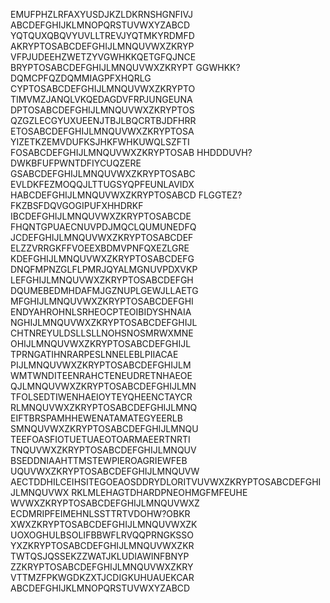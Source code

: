 EMUFPHZLRFAXYUSDJKZLDKRNSHGNFIVJ ABCDEFGHIJKLMNOPQRSTUVWXYZABCD
YQTQUXQBQVYUVLLTREVJYQTMKYRDMFD  AKRYPTOSABCDEFGHIJLMNQUVWXZKRYP
VFPJUDEEHZWETZYVGWHKKQETGFQJNCE  BRYPTOSABCDEFGHIJLMNQUVWXZKRYPT
GGWHKK?DQMCPFQZDQMMIAGPFXHQRLG   CYPTOSABCDEFGHIJLMNQUVWXZKRYPTO
TIMVMZJANQLVKQEDAGDVFRPJUNGEUNA  DPTOSABCDEFGHIJLMNQUVWXZKRYPTOS
QZGZLECGYUXUEENJTBJLBQCRTBJDFHRR ETOSABCDEFGHIJLMNQUVWXZKRYPTOSA
YIZETKZEMVDUFKSJHKFWHKUWQLSZFTI  FOSABCDEFGHIJLMNQUVWXZKRYPTOSAB
HHDDDUVH?DWKBFUFPWNTDFIYCUQZERE  GSABCDEFGHIJLMNQUVWXZKRYPTOSABC
EVLDKFEZMOQQJLTTUGSYQPFEUNLAVIDX HABCDEFGHIJLMNQUVWXZKRYPTOSABCD
FLGGTEZ?FKZBSFDQVGOGIPUFXHHDRKF  IBCDEFGHIJLMNQUVWXZKRYPTOSABCDE
FHQNTGPUAECNUVPDJMQCLQUMUNEDFQ   JCDEFGHIJLMNQUVWXZKRYPTOSABCDEF
ELZZVRRGKFFVOEEXBDMVPNFQXEZLGRE  KDEFGHIJLMNQUVWXZKRYPTOSABCDEFG
DNQFMPNZGLFLPMRJQYALMGNUVPDXVKP  LEFGHIJLMNQUVWXZKRYPTOSABCDEFGH
DQUMEBEDMHDAFMJGZNUPLGEWJLLAETG  MFGHIJLMNQUVWXZKRYPTOSABCDEFGHI
ENDYAHROHNLSRHEOCPTEOIBIDYSHNAIA NGHIJLMNQUVWXZKRYPTOSABCDEFGHIJL
CHTNREYULDSLLSLLNOHSNOSMRWXMNE   OHIJLMNQUVWXZKRYPTOSABCDEFGHIJL
TPRNGATIHNRARPESLNNELEBLPIIACAE  PIJLMNQUVWXZKRYPTOSABCDEFGHIJLM
WMTWNDITEENRAHCTENEUDRETNHAEOE   QJLMNQUVWXZKRYPTOSABCDEFGHIJLMN
TFOLSEDTIWENHAEIOYTEYQHEENCTAYCR RLMNQUVWXZKRYPTOSABCDEFGHIJLMNQ
EIFTBRSPAMHHEWENATAMATEGYEERLB   SMNQUVWXZKRYPTOSABCDEFGHIJLMNQU
TEEFOASFIOTUETUAEOTOARMAEERTNRTI TNQUVWXZKRYPTOSABCDEFGHIJLMNQUV
BSEDDNIAAHTTMSTEWPIEROAGRIEWFEB  UQUVWXZKRYPTOSABCDEFGHIJLMNQUVW
AECTDDHILCEIHSITEGOEAOSDDRYDLORITVUVWXZKRYPTOSABCDEFGHIJLMNQUVWX
RKLMLEHAGTDHARDPNEOHMGFMFEUHE    WVWXZKRYPTOSABCDEFGHIJLMNQUVWXZ
ECDMRIPFEIMEHNLSSTTRTVDOHW?OBKR  XWXZKRYPTOSABCDEFGHIJLMNQUVWXZK
UOXOGHULBSOLIFBBWFLRVQQPRNGKSSO  YXZKRYPTOSABCDEFGHIJLMNQUVWXZKR
TWTQSJQSSEKZZWATJKLUDIAWINFBNYP  ZZKRYPTOSABCDEFGHIJLMNQUVWXZKRY
VTTMZFPKWGDKZXTJCDIGKUHUAUEKCAR   ABCDEFGHIJKLMNOPQRSTUVWXYZABCD
